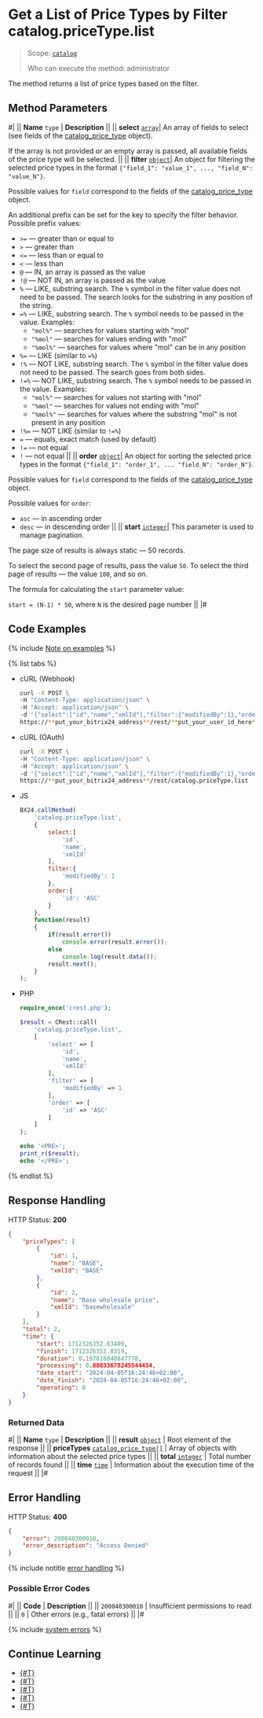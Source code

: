 # Get a List of Price Types by Filter catalog.priceType.list

> Scope: [`catalog`](../../scopes/permissions.md)
>
> Who can execute the method: administrator

The method returns a list of price types based on the filter.

## Method Parameters

#|
|| **Name**
`type` | **Description** ||
|| **select** 
[`array`](../../data-types.md)| An array of fields to select (see fields of the [catalog_price_type](../data-types.md#catalog_price_type) object).

If the array is not provided or an empty array is passed, all available fields of the price type will be selected.
||
|| **filter** 
[`object`](../../data-types.md)| An object for filtering the selected price types in the format `{"field_1": "value_1", ..., "field_N": "value_N"}`.

Possible values for `field` correspond to the fields of the [catalog_price_type](../data-types.md#catalog_price_type) object.

An additional prefix can be set for the key to specify the filter behavior. Possible prefix values:
- `>=` — greater than or equal to
- `>` — greater than
- `<=` — less than or equal to
- `<` — less than
- `@` — IN, an array is passed as the value
- `!@` — NOT IN, an array is passed as the value
- `%` — LIKE, substring search. The `%` symbol in the filter value does not need to be passed. The search looks for the substring in any position of the string.
- `=%` — LIKE, substring search. The `%` symbol needs to be passed in the value. Examples:
    - `"mol%"` — searches for values starting with "mol"
    - `"%mol"` — searches for values ending with "mol"
    - `"%mol%"` — searches for values where "mol" can be in any position
- `%=` — LIKE (similar to `=%`)
- `!%` — NOT LIKE, substring search. The `%` symbol in the filter value does not need to be passed. The search goes from both sides.
- `!=%` — NOT LIKE, substring search. The `%` symbol needs to be passed in the value. Examples:
    - `"mol%"` — searches for values not starting with "mol"
    - `"%mol"` — searches for values not ending with "mol"
    - `"%mol%"` — searches for values where the substring "mol" is not present in any position
- `!%=` — NOT LIKE (similar to `!=%`)
- `=` — equals, exact match (used by default)
- `!=` — not equal
- `!` — not equal
||
|| **order**
[`object`](../../data-types.md)| An object for sorting the selected price types in the format `{"field_1": "order_1", ... "field_N": "order_N"}`.

Possible values for `field` correspond to the fields of the [catalog_price_type](../data-types.md#catalog_price_type) object.

Possible values for `order`:

- `asc` — in ascending order
- `desc` — in descending order
||
|| **start** 
[`integer`](../../data-types.md)| This parameter is used to manage pagination.

The page size of results is always static — 50 records.

To select the second page of results, pass the value `50`. To select the third page of results — the value `100`, and so on.

The formula for calculating the `start` parameter value:

`start = (N-1) * 50`, where `N` is the desired page number
||
|#

## Code Examples

{% include [Note on examples](../../../_includes/examples.md) %}

{% list tabs %}

- cURL (Webhook)

    ```bash
    curl -X POST \
    -H "Content-Type: application/json" \
    -H "Accept: application/json" \
    -d '{"select":["id","name","xmlId"],"filter":{"modifiedBy":1},"order":{"id":"ASC"}}' \
    https://**put_your_bitrix24_address**/rest/**put_your_user_id_here**/**put_your_webhook_here**/catalog.priceType.list
    ```

- cURL (OAuth)

    ```bash
    curl -X POST \
    -H "Content-Type: application/json" \
    -H "Accept: application/json" \
    -d '{"select":["id","name","xmlId"],"filter":{"modifiedBy":1},"order":{"id":"ASC"},"auth":"**put_access_token_here**"}' \
    https://**put_your_bitrix24_address**/rest/catalog.priceType.list
    ```

- JS

    ```js
    BX24.callMethod(
        'catalog.priceType.list',
        {
            select:[
                'id',
                'name',
                'xmlId'
            ],
            filter:{
                'modifiedBy': 1
            },
            order:{
                'id': 'ASC'
            }
        },
        function(result)
        {
            if(result.error())
                console.error(result.error());
            else
                console.log(result.data());
            result.next();
        }
    );
    ```

- PHP

    ```php
    require_once('crest.php');

    $result = CRest::call(
        'catalog.priceType.list',
        [
            'select' => [
                'id',
                'name',
                'xmlId'
            ],
            'filter' => [
                'modifiedBy' => 1
            ],
            'order' => [
                'id' => 'ASC'
            ]
        ]
    );

    echo '<PRE>';
    print_r($result);
    echo '</PRE>';
    ```

{% endlist %}

## Response Handling

HTTP Status: **200**

```json
{
    "priceTypes": [
        {
            "id": 1,
            "name": "BASE",
            "xmlId": "BASE"
        },
        {
            "id": 2,
            "name": "Base wholesale price",
            "xmlId": "basewholesale"
        }
    ],
    "total": 2,
    "time": {
        "start": 1712326352.63409,
        "finish": 1712326352.8319,
        "duration": 0.197818040847778,
        "processing": 0.00833678245544434,
        "date_start": "2024-04-05T16:24:46+02:00",
        "date_finish": "2024-04-05T16:24:46+02:00",
        "operating": 0
    }
}
```

### Returned Data

#|
|| **Name**
`type` | **Description** ||
|| **result**
[`object`](../../data-types.md) | Root element of the response ||
|| **priceTypes**
[`catalog_price_type[]`](../data-types.md#catalog_price_type) | Array of objects with information about the selected price types ||
|| **total**
[`integer`](../../data-types.md#time) | Total number of records found ||
|| **time**
[`time`](../../data-types.md#time) | Information about the execution time of the request ||
|#

## Error Handling

HTTP Status: **400**

```json
{
    "error": 200040300010,
    "error_description": "Access Denied"
}
```

{% include notitle [error handling](../../../_includes/error-info.md) %}

### Possible Error Codes

#|
|| **Code** | **Description** ||
|| `200040300010` | Insufficient permissions to read
||
|| `0` | Other errors (e.g., fatal errors)
|| 
|#

{% include [system errors](../../../_includes/system-errors.md) %}

## Continue Learning

- [{#T}](./catalog-price-type-add.md)
- [{#T}](./catalog-price-type-update.md)
- [{#T}](./catalog-price-type-get.md)
- [{#T}](./catalog-price-type-delete.md)
- [{#T}](./catalog-price-type-get-fields.md)